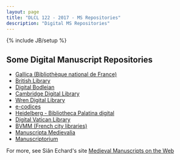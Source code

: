 ```yaml
---
layout: page
title: "DLCL 122 - 2017 - MS Repositories"
description: "Digital MS Repositories"
---
```

{% include JB/setup %}

## Some Digital Manuscript Repositories

* [Gallica (Bibliothèque national de France)](http://gallica.bnf.fr/)
* [British Library](https://www.bl.uk/manuscripts/)
* [Digital Bodleian](http://digital.bodleian.ox.ac.uk/)
* [Cambridge Digital Library](http://cudl.lib.cam.ac.uk/collections/treasures)
* [Wren Digital Library](https://www.trin.cam.ac.uk/library/wren-digital-library/)
* [e-codices](http://www.e-codices.unifr.ch/en)
* [Heidelberg - Bibliotheca Palatina digital](http://digi.ub.uni-heidelberg.de/de/bpd/index.html)
* [Digital Vatican Library](http://digi.vatlib.it/mss/)
* [BVMM (French city libraries)](http://bvmm.irht.cnrs.fr/recherche/rechercheParVille.php)
* [Manuscripta Medievalia](http://www.manuscripta-mediaevalia.de)
* [Manuscriptorium](http://www.manuscriptorium.com/)

For more, see Siân Echard's site [Medieval Manuscripts on the Web](http://faculty.arts.ubc.ca/sechard/512digms.htm)